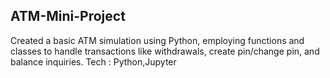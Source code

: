 ## ATM-Mini-Project
Created a basic ATM simulation using Python, employing functions and classes to handle transactions like withdrawals, create pin/change pin, and balance inquiries.
Tech : Python,Jupyter 
